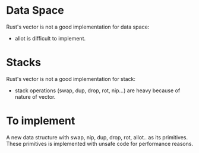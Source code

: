 Data Space
==========

Rust's vector is not a good implementation for data space:

* allot is difficult to implement.

Stacks
======

Rust's vector is not a good implementation for stack:

* stack operations (swap, dup, drop, rot, nip...) are heavy because of nature of vector.

To implement
============

A new data structure with swap, nip, dup, drop, rot, allot.. as its primitives. These primitives is implemented with unsafe code for performance reasons.

